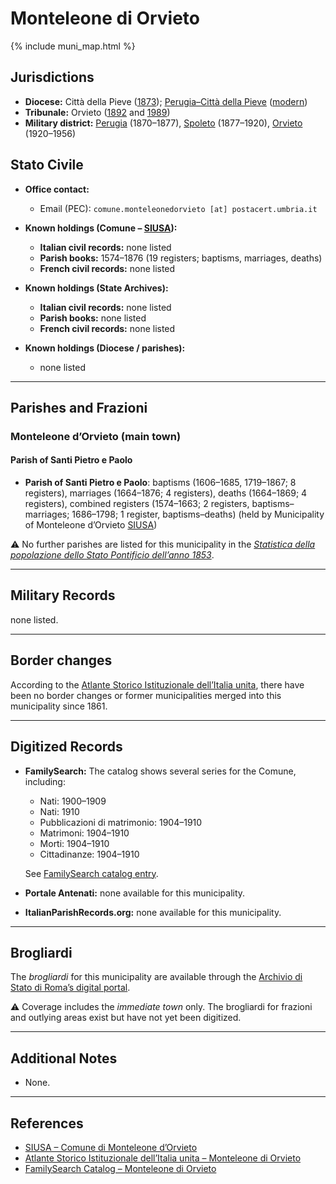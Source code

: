 # Monteleone di Orvieto

{% include muni_map.html %}

## Jurisdictions

* **Diocese:** Città della Pieve ([1873](https://www.google.it/books/edition/Il_libro_de_comuni_del_Regno_d_Italia_co/WF9mfeJJcDEC?gbpv=1)); [Perugia–Città della Pieve](../dio/perugia.md) ([modern](https://www.chiesacattolica.it/annuario-cei/ricerca-parrocchie/))
* **Tribunale:** Orvieto ([1892](https://www.google.it/books/edition/Bollettino_ufficiale_del_Ministero_di_gr/kRXd4t5fK-0C?hl=en&gbpv=1&pg=PA457&printsec=frontcover) and [1989](https://www.google.it/books/edition/Gazzetta_ufficiale_della_Repubblica_ital/-Z6nogg-qMQC?hl=en&gbpv=1&pg=RA8-PA38&printsec=frontcover))
* **Military district:** [Perugia](../mil/perugia.md) (1870–1877), [Spoleto](../mil/spoleto.md) (1877–1920), [Orvieto](../mil/orvieto.md) (1920–1956)

## Stato Civile

* **Office contact:**

  * Email (PEC): `comune.monteleonedorvieto [at] postacert.umbria.it`

* **Known holdings (Comune – [SIUSA](https://siusa-archivi.cultura.gov.it/cgi-bin/siusa/pagina.pl?TipoPag=comparc&Chiave=307581)):**

  * **Italian civil records:** none listed
  * **Parish books:** 1574–1876 (19 registers; baptisms, marriages, deaths)
  * **French civil records:** none listed

* **Known holdings (State Archives):**

  * **Italian civil records:** none listed
  * **Parish books:** none listed
  * **French civil records:** none listed

* **Known holdings (Diocese / parishes):**

  * none listed

---

## Parishes and Frazioni

### Monteleone d’Orvieto (main town)

#### Parish of Santi Pietro e Paolo

* **Parish of Santi Pietro e Paolo**: baptisms (1606–1685, 1719–1867; 8 registers), marriages (1664–1876; 4 registers), deaths (1664–1869; 4 registers), combined registers (1574–1663; 2 registers, baptisms–marriages; 1686–1798; 1 register, baptisms–deaths) (held by Municipality of Monteleone d’Orvieto [SIUSA](https://siusa-archivi.cultura.gov.it/cgi-bin/siusa/pagina.pl?TipoPag=comparc&Chiave=307581))

⚠️ No further parishes are listed for this municipality in the *[Statistica della popolazione dello Stato Pontificio dell’anno 1853](https://www.google.it/books/edition/Statistics_della_popolazione_dello_Stato/v6dCAQAAMAAJ)*.

---

## Military Records

none listed.

---

## Border changes

According to the [Atlante Storico Istituzionale dell’Italia unita](http://dati.san.beniculturali.it/asi/local/), there have been no border changes or former municipalities merged into this municipality since 1861.

---

## Digitized Records

* **FamilySearch:** The catalog shows several series for the Comune, including:

  * Nati: 1900–1909
  * Nati: 1910
  * Pubblicazioni di matrimonio: 1904–1910
  * Matrimoni: 1904–1910
  * Morti: 1904–1910
  * Cittadinanze: 1904–1910

  See [FamilySearch catalog entry](https://www.familysearch.org/en/search/catalog/655333).

* **Portale Antenati:** none available for this municipality.

* **ItalianParishRecords.org:** none available for this municipality.

---

## Brogliardi

The *brogliardi* for this municipality are available through the [Archivio di Stato di Roma’s digital portal](https://imagoarchiviodistatoroma.cultura.gov.it/Gregoriano/s_brogliardi.php?Provincia=Viterbo&Denominazione=Monte%20Leone).

⚠️ Coverage includes the *immediate town* only. The brogliardi for frazioni and outlying areas exist but have not yet been digitized.

---

## Additional Notes

* None.

---

## References

* [SIUSA – Comune di Monteleone d’Orvieto](https://siusa-archivi.cultura.gov.it/cgi-bin/siusa/pagina.pl?TipoPag=comparc&Chiave=307581)
* [Atlante Storico Istituzionale dell’Italia unita – Monteleone di Orvieto](http://dati.san.beniculturali.it/asi/local/)
* [FamilySearch Catalog – Monteleone di Orvieto](https://www.familysearch.org/en/search/catalog/655333)
